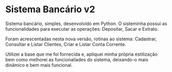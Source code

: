 <h1>Sistema Bancário v2</h1>

<p>Sistema bancário, simples, desenvolvido em Python. O sisteminha possui as funcionalidades para executar as operações: Depositar, Sacar e Extrato.</p>
<p>Foram acrescentadas nesta nova versão, rotinas ao sistema: Cadastrar, Consultar e Listar Clientes, Criar e Listar Conta Corrente.</p>
<p>Utilizei a base que me foi fornecida e, apliquei minha própria estilização bem como melhorei as funcionaliades do sistema, deixando-o mais dinâmico e bem mais funcional.</p>

 

